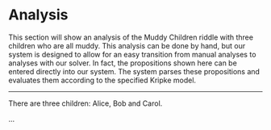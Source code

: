 # Analysis

This section will show an analysis of the Muddy Children riddle with three children who are all muddy. This analysis can be done by hand, but our system is designed to allow for an easy transition from manual analyses to analyses with our solver. In fact, the propositions shown here can be entered directly into our system. The system parses these propositions and evaluates them according to the specified Kripke model. 

------------------------------------------------------------------------------------------------------------------

There are three children: Alice, Bob and Carol. 

...
 



 
